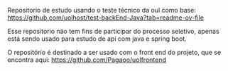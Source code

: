 Repositorio de estudo usando o teste técnico da oul como base: https://github.com/uolhost/test-backEnd-Java?tab=readme-ov-file

Esse repositorio não tem fins de participar do processo seletivo, apenas está sendo usado para estudo de api com java e spring boot.

O repositório é destinado a ser usado com o front end do projeto, que se encontra aqui: https://github.com/Pagaoo/uolfrontend
